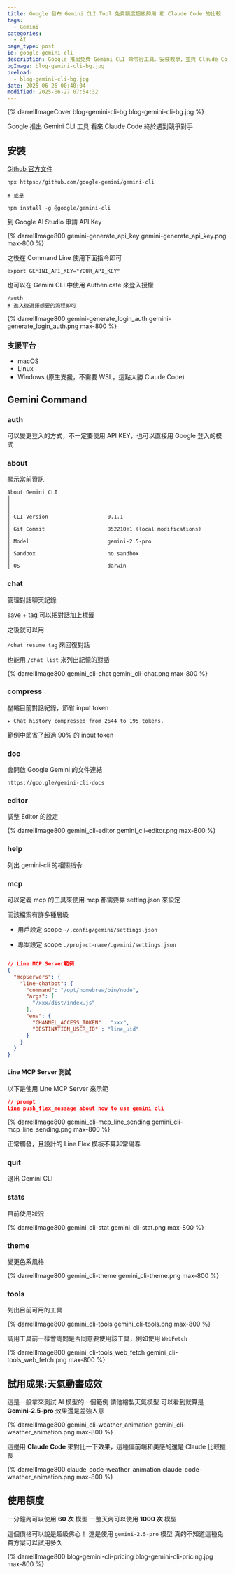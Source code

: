 ```yaml
---
title: Google 發布 Gemini CLI Tool 免費額度超級夠用 和 Claude Code 的比較
tags:
  - Gemini
categories:
  - AI
page_type: post
id: google-gemini-cli
description: Google 推出免費 Gemini CLI 命令行工具。安裝教學，並與 Claude Code 做同樣 prompt 比較
bgImage: blog-gemini-cli-bg.jpg
preload:
  - blog-gemini-cli-bg.jpg
date: 2025-06-26 00:40:04
modified: 2025-06-27 07:54:32
---
```


{% darrellImageCover blog-gemini-cli-bg blog-gemini-cli-bg.jpg %}

Google 推出 Gemini CLI 工具
看來 Claude Code 終於遇到競爭對手

## 安裝

[Github 官方文件](https://github.com/google-gemini/gemini-cli)

```
npx https://github.com/google-gemini/gemini-cli

# 或是

npm install -g @google/gemini-cli
```

到 Google AI Studio 申請 API Key

{% darrellImage800 gemini-generate_api_key gemini-generate_api_key.png max-800 %}

之後在 Command Line 使用下面指令即可

```
export GEMINI_API_KEY="YOUR_API_KEY"
```

也可以在 Gemini CLI 中使用 Authenicate 來登入授權

```
/auth 
# 進入後選擇想要的流程即可
```

{% darrellImage800 gemini-generate_login_auth gemini-generate_login_auth.png max-800 %}


### 支援平台

- macOS
- Linux
- Windows (原生支援，不需要 WSL，這點大勝 Claude Code) 

## Gemini Command

### auth

可以變更登入的方式，不一定要使用 API KEY，也可以直接用 Google 登入的模式

### about

顯示當前資訊

```
About Gemini CLI                                                                       │
│                                                                                        │
│ CLI Version                   0.1.1                                                    │
│ Git Commit                    852210e1 (local modifications)                           │
│ Model                         gemini-2.5-pro                                           │
│ Sandbox                       no sandbox                                               │
│ OS                            darwin        
```
 
### chat

管理對話聊天記錄

save + tag 可以把對話加上標籤

之後就可以用 

`/chat resume tag` 來回復對話

也能用 `/chat list` 來列出記憶的對話

{% darrellImage800 gemini_cli-chat gemini_cli-chat.png max-800 %}

### compress

壓縮目前對話紀錄，節省 input token 

```
✦ Chat history compressed from 2644 to 195 tokens.
```

範例中節省了超過 90% 的 input token

### doc 

會開啟 Google Gemini 的文件連結
```
https://goo.gle/gemini-cli-docs
```

### editor
調整 Editor 的設定

{% darrellImage800 gemini_cli-editor gemini_cli-editor.png max-800 %}

### help

列出 gemini-cli 的相關指令

### mcp 

可以定義 mcp 的工具來使用
mcp 都需要靠 setting.json 來設定

而該檔案有許多種層級
- 用戶設定 scope
`~/.config/gemini/settings.json`

- 專案設定 scope
`./project-name/.gemini/settings.json`

```json

// Line MCP Server範例
{
  "mcpServers": {
    "line-chatbot": {
      "command": "/opt/homebrew/bin/node",
      "args": [
        "/xxx/dist/index.js"
      ],
      "env": {
        "CHANNEL_ACCESS_TOKEN" : "xxx",
        "DESTINATION_USER_ID" : "line_uid"
      }
    }
  }
}
```

#### Line MCP Server 測試

以下是使用 Line MCP Server 來示範

``` json
// prompt
line push_flex_message about how to use gemini cli     
```

{% darrellImage800 gemini_cli-mcp_line_sending gemini_cli-mcp_line_sending.png max-800 %}

正常觸發，且設計的 Line Flex 模板不算非常陽春

### quit

退出 Gemini CLI

### stats 

目前使用狀況

{% darrellImage800 gemini_cli-stat gemini_cli-stat.png max-800 %}

### theme 

變更色系風格

{% darrellImage800 gemini_cli-theme gemini_cli-theme.png max-800 %}

### tools

列出目前可用的工具

{% darrellImage800 gemini_cli-tools gemini_cli-tools.png max-800 %}

調用工具前一樣會詢問是否同意要使用該工具，例如使用 `WebFetch`

{% darrellImage800 gemini_cli-tools_web_fetch gemini_cli-tools_web_fetch.png max-800 %}

## 試用成果:天氣動畫成效

這是一般拿來測試 AI 模型的一個範例
請他繪製天氣模型
可以看到就算是 **Gemini-2.5-pro** 效果還是差強人意

{% darrellImage800 gemini_cli-weather_animation gemini_cli-weather_animation.png max-800 %}

這邊用 **Claude Code** 來對比一下效果，這種偏前端和美感的還是 Claude 比較擅長

{% darrellImage800 claude_code-weather_animation claude_code-weather_animation.png max-800 %}

## 使用額度

一分鐘內可以使用 **60 次** 模型
一整天內可以使用 **1000 次** 模型

這個價格可以說是超級佛心！
還是使用 `gemini-2.5-pro` 模型
真的不知道這種免費方案可以試用多久

{% darrellImage800 blog-gemini-cli-pricing blog-gemini-cli-pricing.jpg max-800 %}







